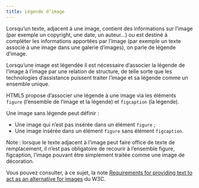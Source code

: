 ```yaml
---
title: Légende d’image 
---
```


Lorsqu’un texte, adjacent à une image, contient des informations sur l’image
(par exemple un copyright, une date, un auteur…) ou est destiné à compléter
les informations apportées par l’image (par exemple un texte associé à une
image dans une galerie d’images), on parle de légende d’image.

Lorsqu’une image est légendée il est nécessaire d’associer la légende de
l’image à l’image par une relation de structure, de telle sorte que les
technologies d’assistance puissent traiter l’image et sa légende comme un
ensemble unique.

HTML5 propose d’associer une légende à une image via les éléments `figure`
(l’ensemble de l’image et la légende) et `figcaption` (la légende).

Une image sans légende peut définir :
* Une image qui n’est pas insérée dans un élément `figure` ; 
* Une image insérée dans un élément `figure` sans élément `figcaption`.

Note : lorsque le texte adjacent à l’image peut faire office de texte de
remplacement, il n’est pas obligatoire de recourir à l’ensemble figure,
figcaption, l’image pouvant être simplement traitée comme une image de
décoration.

Vous pouvez consulter, à ce sujet, la note <span lang="en">[Requirements for providing text to act as an alternative for images](https://www.w3.org/TR/html51/semantics-embedded-content.html#alt-text)</span> du W3C.

